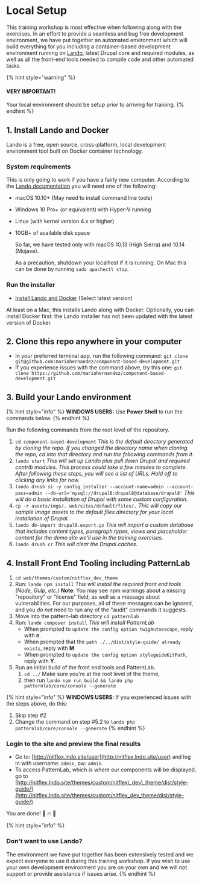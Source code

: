 # Local Setup

This training workshop is most effective when following along with the exercises. In an effort to provide a seamless and bug free development environment, we have put together an automated environment which will build everything for you including a container-based development environment running on [Lando](https://docs.devwithlando.io/), latest Drupal core and required modules, as well as all the front-end tools needed to compile code and other automated tasks.

{% hint style="warning" %}
#### VERY IMPORTANT!

Your local environment should be setup prior to arriving for training.
{% endhint %}

## 1. Install Lando and Docker

Lando is a free, open source, cross-platform, local development environment tool built on Docker container technology.

### System requirements

This is only going to work if you have a fairly new computer. According to the [Lando documentation](https://docs.devwithlando.io/installation/system-requirements.html#operating-system) you will need one of the following:

* macOS 10.10+ \(May need to install command line tools\)
* Windows 10 Pro+ \(or equivalent\) with Hyper-V running
* Linux \(with kernel version 4.x or higher\)
* 10GB+ of available disk space

  So far, we have tested only with macOS 10.13 \(High Sierra\) and 10.14 \(Mojave\).

  As a precaution, shutdown your localhost if it is running. On Mac this can be done by running `sudo apachectl stop`.

### Run the installer

* [Install Lando and Docker](https://github.com/lando/lando/releases) \(Select latest version\)

At least on a Mac, this installs Lando along with Docker. Optionally, you can install Docker first: the Lando installer has not been updated with the latest version of Docker.

## 2. Clone this repo anywhere in your computer

* In your preferred terminal app, run the following command:  `git clone git@github.com:mariohernandez/component-based-development.git`
* If you experience issues with the command above, try this one:  `git clone https://github.com/mariohernandez/component-based-development.git`

## 3. Build your Lando environment

{% hint style="info" %}
**WINDOWS USERS:**  Use **Power Shell** to run the commands below.
{% endhint %}

Run the following commands from the root level of the repository.

1. `cd component-based-development`   _This is the default directory generated by cloning the repo. If you changed the directory name when cloning the repo, cd into that directory and run the following commands from it_.
2. `lando start`   _This will set up Lando plus pull down Drupal and required contrib modules. This process could take a few minutes to complete. After following these steps, you will see a list of URLs. Hold off to clicking any links for now._
3. `lando drush si -y config_installer --account-name=admin --account-pass=admin --db-url='mysql://drupal8:drupal8@database/drupal8'` _This will do a basic installation of Drupal with some custom configuration._
4. `cp -r assets/imgs/. web/sites/default/files/.`   _This will copy our sample image assets to the default files directory for your local installation of Drupal._
5. `lando db-import drupal8.export.gz`   _This will import a custom database that includes content types, paragraph types, views and placeholder content for the demo site we'll use in the training exercises._
6. `lando drush cr`  _This will clear the Drupal caches._

## 4. Install Front End Tooling including PatternLab

1. `cd web/themes/custom/nitflex_dev_theme`
2. Run: `lando npm install`   _This will install the required front end tools \(Node, Gulp, etc.\)_ **Note**: You may see npm warnings about a missing "repository" or "license" field, as well as a message about vulnerabilities. For our purposes, all of these messages can be ignored, and you _do not_ need to run any of the "audit" commands it suggests.
3. Move into the pattern-lab directory `cd patternlab`
4. Run: `lando composer install`  _This will install PatternLab_
   * When prompted to `update the config option twigAutoescape`, reply with **n**.
   * When prompted that the `path ./../dist/style-guide/ already exists`, reply with **M**
   * When prompted to `update the config option styleguideKitPath`, reply with **Y**.
5. Run an initial build of the front end tools and PatternLab.
   1. `cd ../` Make sure you're at the root level of the theme,
   2. then run `lando npm run build && lando php patternlab/core/console --generate`

{% hint style="info" %}
**WINDOWS USERS:**  If you experienced issues with the steps above, do this:

1. Skip step \#2
2. Change the command on step \#5.2 to  `lando php patternlab/core/console --generate`
{% endhint %}

### Login to the site and preview the final results

* Go to: [http://nitflex.lndo.site/user](http://nitflex.lndo.site/user) and log in with username: `admin`, pw: `admin`.
* To access PatternLab, which is where our components will be displayed, go to [http://nitflex.lndo.site/themes/custom/nitflex\_dev\_theme/dist/style-guide/](http://nitflex.lndo.site/themes/custom/nitflex_dev_theme/dist/style-guide/)

You are done! 🙌 🔥 👊

{% hint style="info" %}
### Don't want to use Lando?

The environment we have put together has been extensively tested and we expect everyone to use it during this training workshop. If you wish to use your own development environment you are on your own and we will not support or provide assistance if issues arise.
{% endhint %}

